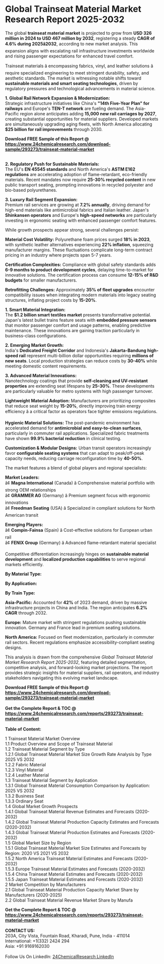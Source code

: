 <h1>Global Trainseat Material Market Research Report 2025-2032</h1><p>The global <strong>trainseat material market</strong> is projected to grow from <strong>USD 326 million in 2024 to USD 467 million by 2032</strong>, registering a steady <strong>CAGR of 4.6% during 2025â2032</strong>, according to new market analysis. This expansion aligns with escalating rail infrastructure investments worldwide and rising passenger expectations for enhanced travel comfort.</p><p>Trainseat materials â encompassing fabrics, vinyl, and leather solutions â require specialized engineering to meet stringent durability, safety, and aesthetic standards. The market is witnessing notable shifts toward <strong>sustainable materials and smart seating technologies</strong>, driven by regulatory pressures and technological advancements in material science.</p><p><strong>1. Global Rail Network Expansion &amp; Modernization:</strong><br>
Strategic infrastructure initiatives like China's <strong>"14th Five-Year Plan" for railways</strong> and Europe's <strong>TEN-T network</strong> are fueling demand. The Asia-Pacific region alone anticipates adding <strong>15,000 new rail carriages by 2027</strong>, creating substantial opportunities for material suppliers. Developed markets are simultaneously upgrading aging fleets, with North America allocating <strong>$25 billion for rail improvements</strong> through 2030.</p><div><b>Download FREE Sample of this Report @ 
            <a href="https://www.24chemicalresearch.com/download-sample/293273/trainseat-material-market">
            https://www.24chemicalresearch.com/download-sample/293273/trainseat-material-market</a></b></div><br><p><strong>2. Regulatory Push for Sustainable Materials:</strong><br>
The EU's <strong>EN 45545 standards</strong> and North America's <strong>ASTM E162 regulations</strong> are accelerating adoption of flame-retardant, eco-friendly materials. Recent mandates now require <strong>25-30% recycled content</strong> in new public transport seating, prompting innovations in recycled polyester and bio-based polyurethanes.</p><p><strong>3. Luxury Rail Segment Expansion:</strong><br>
Premium rail services are growing at <strong>7.2% annually</strong>, driving demand for high-end materials like antimicrobial fabrics and Italian leather. Japan's <strong>Shinkansen operators</strong> and Europe's <strong>high-speed networks</strong> are particularly investing in ergonomic seating with enhanced passenger comfort features.</p><p>While growth prospects appear strong, several challenges persist:</p><p><strong>Material Cost Volatility:</strong> Polyurethane foam prices surged <strong>18% in 2023</strong>, with synthetic leather alternatives experiencing <strong>22% inflation</strong>, squeezing manufacturer margins. These fluctuations complicate long-term contract pricing in an industry where projects span 5-7 years.</p><p><strong>Certification Complexities:</strong> Compliance with global safety standards adds <strong>6-9 months to product development cycles</strong>, delaying time-to-market for innovative solutions. The certification process can consume <strong>12-15% of R&amp;D budgets</strong> for smaller manufacturers.</p><p><strong>Retrofitting Challenges:</strong> Approximately <strong>35% of fleet upgrades</strong> encounter compatibility issues when integrating modern materials into legacy seating structures, inflating project costs by <strong>15-20%</strong>.</p><p><strong>1. Smart Material Integration:</strong><br>
The <strong>$1.2 billion smart textiles market</strong> presents transformative potential. Japan's latest bullet trains feature seats with <strong>embedded pressure sensors</strong> that monitor passenger comfort and usage patterns, enabling predictive maintenance. These innovations are gaining traction particularly in business-class configurations.</p><p><strong>2. Emerging Market Growth:</strong><br>
India's <strong>Dedicated Freight Corridor</strong> and Indonesia's <strong>Jakarta-Bandung high-speed rail</strong> represent multi-billion dollar opportunities requiring <strong>millions of new seats</strong>. Local production strategies can reduce costs by <strong>30-40%</strong> while meeting domestic content requirements.</p><p><strong>3. Advanced Material Innovations:</strong><br>
Nanotechnology coatings that provide <strong>self-cleaning and UV-resistant properties</strong> are extending seat lifespans by <strong>25-30%</strong>. These developments are particularly valuable for metro systems with high passenger turnover.</p><p><strong>Lightweight Material Adoption:</strong> Manufacturers are prioritizing composites that reduce seat weight by <strong>15-20%</strong>, directly improving train energy efficiency â a critical factor as operators face tighter emissions regulations.</p><p><strong>Hygienic Material Solutions:</strong> The post-pandemic environment has accelerated demand for <strong>antimicrobial and easy-to-clean surfaces</strong>, particularly in commuter rail applications. Specialized fabric treatments have shown <strong>99.9% bacterial reduction</strong> in clinical testing.</p><p><strong>Customization &amp; Modular Designs:</strong> Urban transit operators increasingly favor <strong>configurable seating systems</strong> that can adapt to peak/off-peak capacity needs, reducing carriage reconfiguration time by <strong>40-50%</strong>.</p><p>The market features a blend of global players and regional specialists:</p><p><strong>Market Leaders:</strong><br>
â¢ <strong>Magna International</strong> (Canada) â Comprehensive material portfolio with strong OEM relationships<br>
â¢ <strong>GRAMMER AG</strong> (Germany) â Premium segment focus with ergonomic innovations<br>
â¢ <strong>Freedman Seating</strong> (USA) â Specialized in compliant solutions for North American transit</p><p><strong>Emerging Players:</strong><br>
â¢ <strong>Compin-Fainsa</strong> (Spain) â Cost-effective solutions for European urban rail<br>
â¢ <strong>FENIX Group</strong> (Germany) â Advanced flame-retardant material specialist</p><p>Competitive differentiation increasingly hinges on <strong>sustainable material development</strong> and <strong>localized production capabilities</strong> to serve regional markets efficiently.</p><p><strong>By Material Type:</strong></p><p><strong>By Application:</strong></p><p><strong>By Train Type:</strong></p><p><strong>Asia-Pacific:</strong> Accounted for <strong>42%</strong> of 2023 demand, driven by massive infrastructure projects in China and India. The region anticipates <strong>6.2% CAGR</strong> through 2032.</p><p><strong>Europe:</strong> Mature market with stringent regulations pushing sustainable innovation. Germany and France lead in premium seating solutions.</p><p><strong>North America:</strong> Focused on fleet modernization, particularly in commuter rail sectors. Recent regulations emphasize accessibility-compliant seating designs.</p><p>This analysis is drawn from the comprehensive <em>Global Trainseat Material Market Research Report 2025-2032</em>, featuring detailed segmentation, competitive analysis, and forward-looking market projections. The report provides strategic insights for material suppliers, rail operators, and industry stakeholders navigating this evolving market landscape.</p><div><b>Download FREE Sample of this Report @ 
            <a href="https://www.24chemicalresearch.com/download-sample/293273/trainseat-material-market">
            https://www.24chemicalresearch.com/download-sample/293273/trainseat-material-market</a></b></div><br><div><b>Get the Complete Report & TOC @ 
            <a href="https://www.24chemicalresearch.com/reports/293273/trainseat-material-market">
            https://www.24chemicalresearch.com/reports/293273/trainseat-material-market</a></b></div><br>
            <b>Table of Content:</b><p>1 Trainseat Material Market Overview<br />
    1.1 Product Overview and Scope of Trainseat Material<br />
    1.2 Trainseat Material Segment by Type<br />
        1.2.1 Global Trainseat Material Market Size Growth Rate Analysis by Type 2025 VS 2032<br />
        1.2.2 Fabric Material<br />
        1.2.3 Vinyl Material<br />
        1.2.4 Leather Material<br />
    1.3 Trainseat Material Segment by Application<br />
        1.3.1 Global Trainseat Material Consumption Comparison by Application: 2025 VS 2032<br />
        1.3.2 Business Seat<br />
        1.3.3 Ordinary Seat<br />
    1.4 Global Market Growth Prospects<br />
        1.4.1 Global Trainseat Material Revenue Estimates and Forecasts (2020-2032)<br />
        1.4.2 Global Trainseat Material Production Capacity Estimates and Forecasts (2020-2032)<br />
        1.4.3 Global Trainseat Material Production Estimates and Forecasts (2020-2032)<br />
    1.5 Global Market Size by Region<br />
        1.5.1 Global Trainseat Material Market Size Estimates and Forecasts by Region: 2020 VS 2021 VS 2032<br />
        1.5.2 North America Trainseat Material Estimates and Forecasts (2020-2032)<br />
        1.5.3 Europe Trainseat Material Estimates and Forecasts (2020-2032)<br />
        1.5.4 China Trainseat Material Estimates and Forecasts (2020-2032)<br />
        1.5.5 Japan Trainseat Material Estimates and Forecasts (2020-2032)<br />
2 Market Competition by Manufacturers<br />
    2.1 Global Trainseat Material Production Capacity Market Share by Manufacturers (2020-2025)<br />
    2.2 Global Trainseat Material Revenue Market Share by Manufa</p><div><b>Get the Complete Report & TOC @ 
            <a href="https://www.24chemicalresearch.com/reports/293273/trainseat-material-market">
            https://www.24chemicalresearch.com/reports/293273/trainseat-material-market</a></b></div><br><b>CONTACT US:</b><br>
            203A, City Vista, Fountain Road, Kharadi, Pune, India - 411014<br>
            International: +1(332) 2424 294<br>
            Asia: +91 9169162030 <br><br>
            Follow Us On LinkedIn: <a href="https://www.linkedin.com/company/24chemicalresearch/">24ChemicalResearch LinkedIn</a>